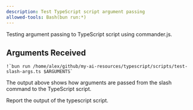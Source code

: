 ```yaml
---
description: Test TypeScript script argument passing
allowed-tools: Bash(bun run:*)
---
```


Testing argument passing to TypeScript script using commander.js.

## Arguments Received

```
!`bun run /home/alex/github/my-ai-resources/typescript/scripts/test-slash-args.ts $ARGUMENTS`
```

The output above shows how arguments are passed from the slash command to the TypeScript script.

Report the output of the typescript script.

